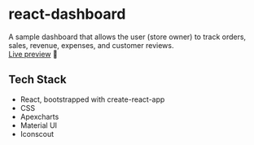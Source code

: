 # react-dashboard

A sample dashboard that allows the user (store owner) to track orders, sales, revenue, expenses, and customer reviews.  
[Live preview](react-dashboard-gamma.vercel.app) 🎉 


## Tech Stack
* React, bootstrapped with create-react-app
* CSS
* Apexcharts
* Material UI
* Iconscout
